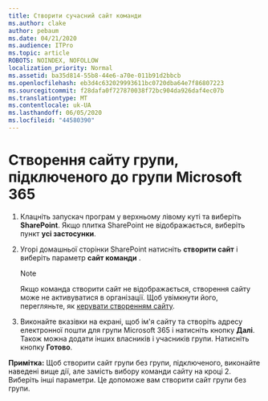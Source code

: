 ```yaml
---
title: Створити сучасний сайт команди
ms.author: clake
author: pebaum
ms.date: 04/21/2020
ms.audience: ITPro
ms.topic: article
ROBOTS: NOINDEX, NOFOLLOW
localization_priority: Normal
ms.assetid: ba35d814-55b8-44e6-a70e-011b91d2bbcb
ms.openlocfilehash: eb3d4c632029993611bc0720dba64e7f86807223
ms.sourcegitcommit: f28dafa0f727870038f72bc904da926daf4ec07b
ms.translationtype: MT
ms.contentlocale: uk-UA
ms.lasthandoff: 06/05/2020
ms.locfileid: "44580390"
---
```

# <a name="create-a-microsoft-365-group-connected-team-site"></a>Створення сайту групи, підключеного до групи Microsoft 365

1. Клацніть запускач програм у верхньому лівому куті та виберіть **SharePoint**. Якщо плитка SharePoint не відображається, виберіть пункт **усі застосунки**.
    
2. Угорі домашньої сторінки SharePoint натисніть **створити сайт** і виберіть параметр **сайт команди** . 
    
    > [!NOTE]
    > Якщо команда створити сайт не відображається, створення сайту може не активуватися в організації. Щоб увімкнути його, перегляньте, як [керувати створенням сайту](https://go.microsoft.com/fwlink/?linkid=2009644). 
  
3. Виконайте вказівки на екрані, щоб ім'я сайту та створіть адресу електронної пошти для групи Microsoft 365 і натисніть кнопку **Далі**. Також можна додати інших власників і учасників групи. Натисніть кнопку **Готово**.
  
 **Примітка:** Щоб створити сайт групи без групи, підключеного, виконайте наведені вище дії, але замість вибору команди сайту на кроці 2. Виберіть інші параметри. Це допоможе вам створити сайт групи без групи. 
    

